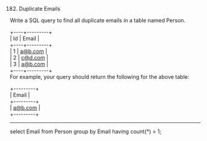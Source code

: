 182. Duplicate Emails

Write a SQL query to find all duplicate emails in a table named Person.

+----+---------+  
| Id | Email   |  
+----+---------+  
| 1  | a@b.com |  
| 2  | c@d.com |  
| 3  | a@b.com |  
+----+---------+  
For example, your query should return the following for the above table:

+---------+  
| Email   |  
+---------+  
| a@b.com |  
+---------+  

------------------------------------------------------------------------------------------------

select Email from Person group by Email having count(*) > 1;
